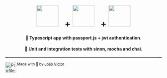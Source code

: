 <div align="center">

<h1>
  <img src="https://cdn.jsdelivr.net/gh/devicons/devicon/icons/typescript/typescript-plain.svg" height="70" /> &nbsp; +
  <img src="https://vegibit.com/wp-content/uploads/2018/07/JSON-Web-Token-Authentication-With-Node.png" height=70 /> &nbsp; +
  <img src="https://miro.medium.com/max/400/1*YI1tt4kGzvea-v4dAhZ90w.png" height=70 />
</h1>

<h4>🔐 Typescript app with passport.js + jwt authentication.</h4>
<h4>🧪 Unit and integration tests with sinon, mocha and chai.</h4>
</div>

---

<div>
  <img align="left" src="https://i.imgur.com/ufUYAFh.png" width=35 alt="Profile"/>
  <sub>Made with 💙 by <a href="https://github.com/joaovictornsv">João Victor</a></sub>
</div>
